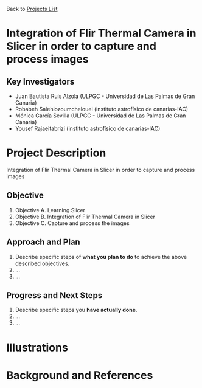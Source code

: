 Back to [Projects List](../../README.md#ProjectsList)

# Integration of Flir Thermal Camera in Slicer in order to capture and process images
## Key Investigators

- Juan Bautista Ruis Alzola (ULPGC - Universidad de Las Palmas de Gran Canaria)
- Robabeh Salehiozoumchelouei (instituto astrofísico de canarias-IAC)
- Mónica García Sevilla (ULPGC - Universidad de Las Palmas de Gran Canaria)
- Yousef Rajaeitabrizi (instituto astrofísico de canarias-IAC)

# Project Description
Integration of Flir Thermal Camera in Slicer in order to capture and process images

## Objective

<!-- Describe here WHAT you would like to achieve (what you will have as end result). -->

1. Objective A. Learning Slicer
1. Objective B. Integration of Flir Thermal Camera in Slicer
1. Objective C. Capture and process the images

## Approach and Plan

<!-- Describe here HOW you would like to achieve the objectives stated above. -->

1. Describe specific steps of **what you plan to do** to achieve the above described objectives.
1. ...
1. ...

## Progress and Next Steps

<!-- Update this section as you make progress, describing of what you have ACTUALLY DONE. If there are specific steps that you could not complete then you can describe them here, too. -->

1. Describe specific steps you **have actually done**.
1. ...
1. ...

# Illustrations

<!-- Add pictures and links to videos that demonstrate what has been accomplished.
![Description of picture](Example2.jpg)
![Some more images](Example2.jpg)
-->

# Background and References

<!-- If you developed any software, include link to the source code repository. If possible, also add links to sample data, and to any relevant publications. -->
